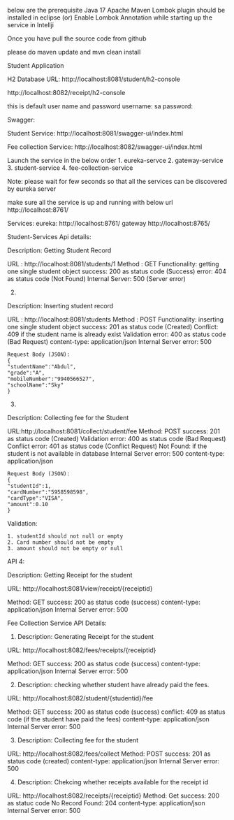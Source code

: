 below are the prerequisite
    Java 17
    Apache Maven
    Lombok plugin should be installed in eclipse
    (or)
    Enable Lombok Annotation while starting up the service in Intellji

Once you have pull the source code from github

please do maven update and mvn clean install

Student Application

H2 Database URL:
http://localhost:8081/student/h2-console

http://localhost:8082/receipt/h2-console

this is default user name and password
username: sa
password:


Swagger:

Student Service:
    http://localhost:8081/swagger-ui/index.html
 
Fee collection Service:
    http://localhost:8082/swagger-ui/index.html

Launch the service in the below order
    1. eureka-servce
    2. gateway-service
    3. student-service
    4. fee-collection-service

Note: please wait for few seconds so that all the services can be discovered by eureka server

make sure all the service is up and running with below url
    http://localhost:8761/
    
Services:
    eureka:
        http://localhost:8761/
    gateway
        http://localhost:8765/


Student-Services Api details:

Description: Getting Student Record

URL : http://localhost:8081/students/1
    Method : GET
    Functionality: getting one single student object
    success: 200 as status code (Success)
    error: 404 as status code (Not Found)
    Internal Server: 500 (Server error)

2. 

Description: Inserting student record

URL : http://localhost:8081/students
    Method : POST
    Functionality: inserting one single student object
    success: 201 as status code (Created)
    Conflict: 409 if the student name is already exist
    Validation error: 400 as status code (Bad Request)
    content-type: application/json
    Internal Server error: 500
    
    Request Body (JSON):
    {
    "studentName":"Abdul",
    "grade":"A",
    "mobileNumber":"9940566527",
    "schoolName":"Sky"
    }

3. 

Description: Collecting fee for the Student

URL:http://localhost:8081/collect/student/fee
Method: POST
success: 201 as status code (Created)
Validation error: 400 as status code (Bad Request)
Conflict error: 401 as status code (Conflict Request)
Not Found: if the student is not available in database
Internal Server error: 500
content-type: application/json


    Request Body (JSON):
    {
    "studentId":1,
    "cardNumber":"5958598598",
    "cardType":"VISA",
    "amount":0.10
    }

Validation:
    
    1. studentId should not null or empty
    2. Card number should not be empty
    3. amount should not be empty or null

API 4: 

Description: Getting Receipt for the student

URL: http://localhost:8081/view/receipt/{receiptid}

Method: GET
success: 200 as status code (success)
content-type: application/json
Internal Server error: 500

Fee Collection Service API Details:

1. Description: Generating Receipt for the student

URL: http://localhost:8082/fees/receipts/{receiptid}

Method: GET
success: 200 as status code (success)
content-type: application/json
Internal Server error: 500

2. Description: checking whether student have already paid the fees. 

URL: http://localhost:8082/student/{studentid}/fee

Method: GET
success: 200 as status code (success)
conflict: 409 as status code (if the student have paid the fees)
content-type: application/json
Internal Server error: 500

3. Description: Collecting fee for the student

URL: http://localhost:8082/fees/collect
Method: POST
success: 201 as status code (created)
content-type: application/json
Internal Server error: 500

4. Description: Chekcing whether receipts available for the receipt id

URL: http://localhost:8082/receipts/{receiptid}
Method: Get
success: 200 as statuc code
No Record Found: 204
content-type: application/json
Internal Server error: 500



